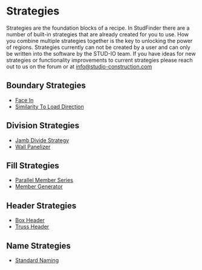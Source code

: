 # Strategies

Strategies are the foundation blocks of a recipe.  In StudFinder there are a number of built-in strategies that are already created for you to use.  How you combine multiple strategies together is the key to unlocking the power of regions.  Strategies currently can not be created by a user and can only be written into the software by the STUD-IO team.  If you have ideas for new strategies or functionality improvements to current strategies please reach out to us on the forum or at info@studio-construction.com

## Boundary Strategies
- [Face In](Strategies/Boundary/FaceIn.md)
- [Similarity To Load Direction](Strategies/Boundary/SimilarityToLoadDirection.md)

## Division Strategies
- [Jamb Divide Strategy](Strategies/Division/JambDivide.md)
- [Wall Panelizer](Strategies/Division/WallPanelizer.md) 

## Fill Strategies
- [Parallel Member Series](Strategies/Fill/ParallelMember.md)
- [Member Generator](Strategies/Fill/MemberGen.md) <!-- TODO -->

## Header Strategies
- [Box Header](Strategies/Header/Box.md)
- [Truss Header](Strategies/Header/Truss.md)

## Name Strategies
- [Standard Naming](Strategies/Naming/StandardNaming.md)
